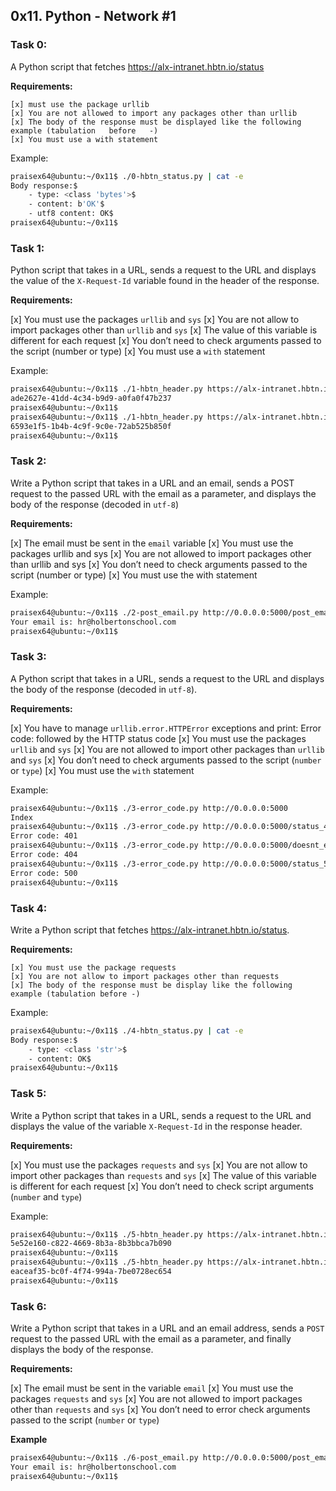## 0x11. Python - Network #1

### Task 0:

 A Python script that fetches https://alx-intranet.hbtn.io/status 

 **Requirements:**

    [x] must use the package urllib
    [x] You are not allowed to import any packages other than urllib
    [x] The body of the response must be displayed like the following example (tabulation   before   -)
    [x] You must use a with statement

Example:

```bash
praisex64@ubuntu:~/0x11$ ./0-hbtn_status.py | cat -e
Body response:$
    - type: <class 'bytes'>$
    - content: b'OK'$
    - utf8 content: OK$
praisex64@ubuntu:~/0x11$ 

```


### Task 1:

 Python script that takes in a URL, sends a request to the URL and displays the value of the `X-Request-Id` variable found in the header of the response.

 **Requirements:**
    
   [x] You must use the packages `urllib` and `sys`
   [x] You are not allow to import packages other than `urllib` and `sys`
   [x] The value of this variable is different for each request
   [x] You don’t need to check arguments passed to the script (number or type)
   [x] You must use a `with` statement


Example:

```bash
praisex64@ubuntu:~/0x11$ ./1-hbtn_header.py https://alx-intranet.hbtn.io
ade2627e-41dd-4c34-b9d9-a0fa0f47b237
praisex64@ubuntu:~/0x11$ 
praisex64@ubuntu:~/0x11$ ./1-hbtn_header.py https://alx-intranet.hbtn.io
6593e1f5-1b4b-4c9f-9c0e-72ab525b850f
praisex64@ubuntu:~/0x11$ 

```


### Task 2:

Write a Python script that takes in a URL and an email, sends a POST request to the passed URL with the email as a parameter, and displays the body of the response (decoded in `utf-8`)

 **Requirements:**
    
   [x] The email must be sent in the `email` variable
   [x] You must use the packages urllib and sys
   [x] You are not allowed to import packages other than urllib and sys
   [x] You don’t need to check arguments passed to the script (number or type)
   [x] You must use the with statement


Example:

```bash
praisex64@ubuntu:~/0x11$ ./2-post_email.py http://0.0.0.0:5000/post_email hr@holbertonschool.com
Your email is: hr@holbertonschool.com
praisex64@ubuntu:~/0x11$ 
```


### Task 3:

A Python script that takes in a URL, sends a request to the URL and displays the body of the response (decoded in `utf-8`).

 **Requirements:**

    
   [x] You have to manage `urllib.error.HTTPError` exceptions and print: Error code: followed by the HTTP  status code
   [x] You must use the packages `urllib` and `sys`
   [x] You are not allowed to import other packages than `urllib` and `sys`
   [x] You don’t need to check arguments passed to the script (`number` or `type`)
   [x] You must use the `with` statement


Example:

```bash
praisex64@ubuntu:~/0x11$ ./3-error_code.py http://0.0.0.0:5000
Index
praisex64@ubuntu:~/0x11$ ./3-error_code.py http://0.0.0.0:5000/status_401
Error code: 401
praisex64@ubuntu:~/0x11$ ./3-error_code.py http://0.0.0.0:5000/doesnt_exist
Error code: 404
praisex64@ubuntu:~/0x11$ ./3-error_code.py http://0.0.0.0:5000/status_500
Error code: 500
praisex64@ubuntu:~/0x11$ 
```

### Task 4:

Write a Python script that fetches https://alx-intranet.hbtn.io/status.

 **Requirements:**

    [x] You must use the package requests
    [x] You are not allow to import packages other than requests
    [x] The body of the response must be display like the following example (tabulation before -)



Example:

```bash
praisex64@ubuntu:~/0x11$ ./4-hbtn_status.py | cat -e
Body response:$
    - type: <class 'str'>$
    - content: OK$
praisex64@ubuntu:~/0x11$ 

```

### Task 5:

Write a Python script that takes in a URL, sends a request to the URL and displays the value of the variable `X-Request-Id` in the response header.

 **Requirements:**

 
  [x]  You must use the packages `requests` and `sys`
  [x]  You are not allow to import other packages than `requests` and `sys`
  [x]  The value of this variable is different for each request
  [x]  You don’t need to check script arguments (`number` and `type`)

Example:

```bash
praisex64@ubuntu:~/0x11$ ./5-hbtn_header.py https://alx-intranet.hbtn.io
5e52e160-c822-4669-8b3a-8b3bbca7b090
praisex64@ubuntu:~/0x11$ 
praisex64@ubuntu:~/0x11$ ./5-hbtn_header.py https://alx-intranet.hbtn.io
eaceaf35-bc0f-4f74-994a-7be0728ec654
praisex64@ubuntu:~/0x11$ 
```

### Task 6:

Write a Python script that takes in a URL and an email address, sends a `POST` request to the passed URL with the email as a parameter, and finally displays the body of the response.

 **Requirements:**
  
   [x] The email must be sent in the variable `email`
   [x] You must use the packages `requests` and `sys`
   [x] You are not allowed to import packages other than `requests` and `sys`
   [x] You don’t need to error check arguments passed to the script (`number` or `type`)


**Example**

```bash
praisex64@ubuntu:~/0x11$ ./6-post_email.py http://0.0.0.0:5000/post_email hr@holbertonschool.com
Your email is: hr@holbertonschool.com
praisex64@ubuntu:~/0x11$ 
```


